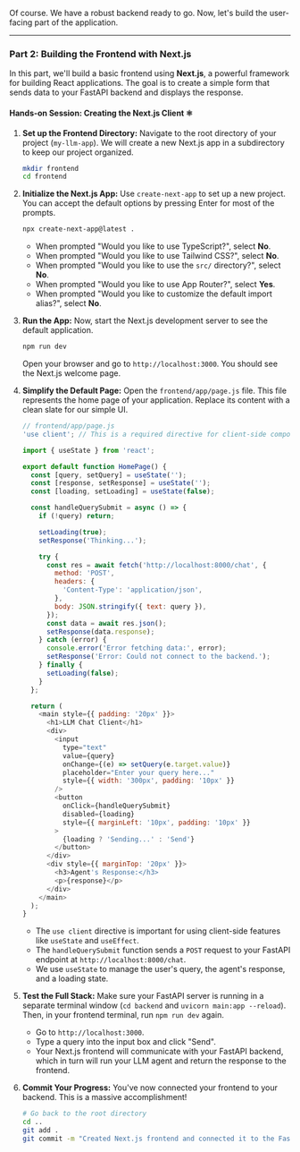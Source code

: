 Of course. We have a robust backend ready to go. Now, let's build the user-facing part of the application.

-----

### Part 2: Building the Frontend with Next.js

In this part, we'll build a basic frontend using **Next.js**, a powerful framework for building React applications. The goal is to create a simple form that sends data to your FastAPI backend and displays the response.

#### **Hands-on Session: Creating the Next.js Client** ⚛️

1.  **Set up the Frontend Directory:** Navigate to the root directory of your project (`my-llm-app`). We will create a new Next.js app in a subdirectory to keep our project organized.

    ```bash
    mkdir frontend
    cd frontend
    ```

2.  **Initialize the Next.js App:** Use `create-next-app` to set up a new project. You can accept the default options by pressing Enter for most of the prompts.

    ```bash
    npx create-next-app@latest .
    ```

      * When prompted "Would you like to use TypeScript?", select **No**.
      * When prompted "Would you like to use Tailwind CSS?", select **No**.
      * When prompted "Would you like to use the `src/` directory?", select **No**.
      * When prompted "Would you like to use App Router?", select **Yes**.
      * When prompted "Would you like to customize the default import alias?", select **No**.

3.  **Run the App:** Now, start the Next.js development server to see the default application.

    ```bash
    npm run dev
    ```

    Open your browser and go to `http://localhost:3000`. You should see the Next.js welcome page.

4.  **Simplify the Default Page:** Open the `frontend/app/page.js` file. This file represents the home page of your application. Replace its content with a clean slate for our simple UI.

    ```javascript
    // frontend/app/page.js
    'use client'; // This is a required directive for client-side components in Next.js

    import { useState } from 'react';

    export default function HomePage() {
      const [query, setQuery] = useState('');
      const [response, setResponse] = useState('');
      const [loading, setLoading] = useState(false);

      const handleQuerySubmit = async () => {
        if (!query) return;

        setLoading(true);
        setResponse('Thinking...');

        try {
          const res = await fetch('http://localhost:8000/chat', {
            method: 'POST',
            headers: {
              'Content-Type': 'application/json',
            },
            body: JSON.stringify({ text: query }),
          });
          const data = await res.json();
          setResponse(data.response);
        } catch (error) {
          console.error('Error fetching data:', error);
          setResponse('Error: Could not connect to the backend.');
        } finally {
          setLoading(false);
        }
      };

      return (
        <main style={{ padding: '20px' }}>
          <h1>LLM Chat Client</h1>
          <div>
            <input
              type="text"
              value={query}
              onChange={(e) => setQuery(e.target.value)}
              placeholder="Enter your query here..."
              style={{ width: '300px', padding: '10px' }}
            />
            <button
              onClick={handleQuerySubmit}
              disabled={loading}
              style={{ marginLeft: '10px', padding: '10px' }}
            >
              {loading ? 'Sending...' : 'Send'}
            </button>
          </div>
          <div style={{ marginTop: '20px' }}>
            <h3>Agent's Response:</h3>
            <p>{response}</p>
          </div>
        </main>
      );
    }
    ```

      * The `use client` directive is important for using client-side features like `useState` and `useEffect`.
      * The `handleQuerySubmit` function sends a `POST` request to your FastAPI endpoint at `http://localhost:8000/chat`.
      * We use `useState` to manage the user's query, the agent's response, and a loading state.

5.  **Test the Full Stack:** Make sure your FastAPI server is running in a separate terminal window (`cd backend` and `uvicorn main:app --reload`). Then, in your frontend terminal, run `npm run dev` again.

      * Go to `http://localhost:3000`.
      * Type a query into the input box and click "Send".
      * Your Next.js frontend will communicate with your FastAPI backend, which in turn will run your LLM agent and return the response to the frontend.

6.  **Commit Your Progress:** You've now connected your frontend to your backend. This is a massive accomplishment\!

    ```bash
    # Go back to the root directory
    cd ..
    git add .
    git commit -m "Created Next.js frontend and connected it to the FastAPI API"
    ```